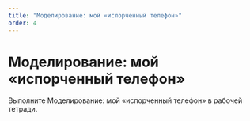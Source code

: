 ```yaml
---
title: "Моделирование: мой «испорченный телефон»"
order: 4
---
```


# Моделирование: мой «испорченный телефон»

Выполните Моделирование: мой «испорченный телефон» в рабочей тетради.